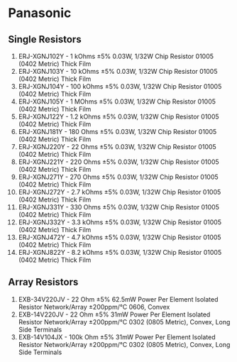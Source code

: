 # Panasonic

## Single Resistors

1. ERJ-XGNJ102Y - 1 kOhms ±5% 0.03W, 1/32W Chip Resistor 01005 (0402 Metric)  Thick Film
1. ERJ-XGNJ103Y - 10 kOhms ±5% 0.03W, 1/32W Chip Resistor 01005 (0402 Metric)  Thick Film
1. ERJ-XGNJ104Y - 100 kOhms ±5% 0.03W, 1/32W Chip Resistor 01005 (0402 Metric)  Thick Film
1. ERJ-XGNJ105Y - 1 MOhms ±5% 0.03W, 1/32W Chip Resistor 01005 (0402 Metric)  Thick Film
1. ERJ-XGNJ122Y - 1.2 kOhms ±5% 0.03W, 1/32W Chip Resistor 01005 (0402 Metric)  Thick Film
1. ERJ-XGNJ181Y - 180 Ohms ±5% 0.03W, 1/32W Chip Resistor 01005 (0402 Metric)  Thick Film
1. ERJ-XGNJ220Y - 22 Ohms ±5% 0.03W, 1/32W Chip Resistor 01005 (0402 Metric)  Thick Film
1. ERJ-XGNJ221Y - 220 Ohms ±5% 0.03W, 1/32W Chip Resistor 01005 (0402 Metric)  Thick Film
1. ERJ-XGNJ271Y - 270 Ohms ±5% 0.03W, 1/32W Chip Resistor 01005 (0402 Metric)  Thick Film
1. ERJ-XGNJ272Y - 2.7 kOhms ±5% 0.03W, 1/32W Chip Resistor 01005 (0402 Metric)  Thick Film
1. ERJ-XGNJ331Y - 330 Ohms ±5% 0.03W, 1/32W Chip Resistor 01005 (0402 Metric) Thick Film
1. ERJ-XGNJ332Y - 3.3 kOhms ±5% 0.03W, 1/32W Chip Resistor 01005 (0402 Metric)  Thick Film
1. ERJ-XGNJ472Y - 4.7 kOhms ±5% 0.03W, 1/32W Chip Resistor 01005 (0402 Metric)  Thick Film
1. ERJ-XGNJ822Y - 8.2 kOhms ±5% 0.03W, 1/32W Chip Resistor 01005 (0402 Metric)  Thick Film

## Array Resistors

1. EXB-34V220JV	- 22 Ohm ±5% 62.5mW Power Per Element Isolated Resistor Network/Array ±200ppm/°C 0606, Convex
1. EXB-14V220JV - 22 Ohm ±5% 31mW Power Per Element Isolated Resistor Network/Array ±200ppm/°C 0302 (0805 Metric), Convex, Long Side Terminals
1. EXB-14V104JX - 100k Ohm ±5% 31mW Power Per Element Isolated  Resistor Network/Array ±200ppm/°C 0302 (0805 Metric), Convex, Long Side Terminals